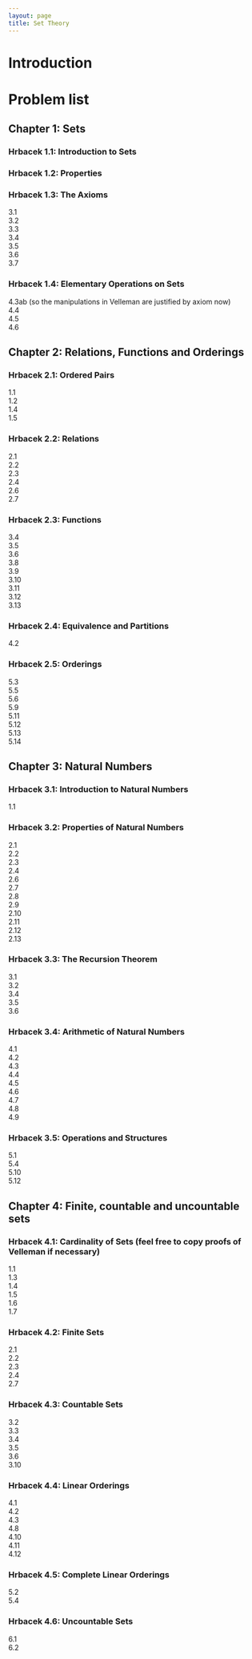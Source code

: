 ```yaml
---
layout: page
title: Set Theory
---
```


# Introduction

# Problem list
## Chapter 1: Sets
### Hrbacek 1.1: Introduction to Sets
### Hrbacek 1.2: Properties
### Hrbacek 1.3: The Axioms
3.1   
3.2   
3.3   
3.4   
3.5   
3.6   
3.7   

### Hrbacek 1.4: Elementary Operations on Sets
4.3ab (so the manipulations in Velleman are justified by axiom now)   
4.4   
4.5   
4.6   

## Chapter 2: Relations, Functions and Orderings
### Hrbacek 2.1: Ordered Pairs
1.1   
1.2   
1.4   
1.5  

### Hrbacek 2.2: Relations
2.1   
2.2   
2.3  
2.4   
2.6   
2.7   

### Hrbacek 2.3: Functions
3.4   
3.5   
3.6   
3.8   
3.9   
3.10   
3.11   
3.12   
3.13   

### Hrbacek 2.4: Equivalence and Partitions
4.2   

### Hrbacek 2.5: Orderings
5.3   
5.5   
5.6   
5.9   
5.11   
5.12   
5.13   
5.14   

## Chapter 3: Natural Numbers
### Hrbacek 3.1: Introduction to Natural Numbers
1.1  

### Hrbacek 3.2: Properties of Natural Numbers
2.1   
2.2   
2.3   
2.4   
2.6   
2.7   
2.8   
2.9   
2.10   
2.11   
2.12   
2.13   

### Hrbacek 3.3: The Recursion Theorem
3.1    
3.2   
3.4   
3.5   
3.6   
   
### Hrbacek 3.4: Arithmetic of Natural Numbers
4.1   
4.2   
4.3   
4.4   
4.5   
4.6   
4.7   
4.8   
4.9   

### Hrbacek 3.5: Operations and Structures
5.1   
5.4   
5.10   
5.12   

## Chapter 4: Finite, countable and uncountable sets
### Hrbacek 4.1: Cardinality of Sets (feel free to copy proofs of Velleman if necessary)
1.1   
1.3   
1.4   
1.5   
1.6   
1.7   
 
### Hrbacek 4.2: Finite Sets 
2.1   
2.2   
2.3   
2.4   
2.7   

### Hrbacek 4.3: Countable Sets
3.2    
3.3   
3.4   
3.5   
3.6   
3.10   

### Hrbacek 4.4: Linear Orderings
4.1   
4.2   
4.3   
4.8   
4.10   
4.11   
4.12   


### Hrbacek 4.5: Complete Linear Orderings
5.2   
5.4   

### Hrbacek 4.6: Uncountable Sets
6.1   
6.2  
